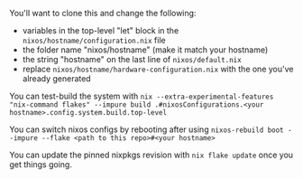 You'll want to clone this and change the following:
- variables in the top-level "let" block in the `nixos/hostname/configuration.nix` file
- the folder name "nixos/hostname" (make it match your hostname)
- the string "hostname" on the last line of `nixos/default.nix`
- replace `nixos/hostname/hardware-configuration.nix` with the one you've already generated

You can test-build the system with `nix --extra-experimental-features "nix-command flakes" --impure build .#nixosConfigurations.<your hostname>.config.system.build.top-level`

You can switch nixos configs by rebooting after using `nixos-rebuild boot --impure --flake <path to this repo>#<your hostname>`

You can update the pinned nixpkgs revision with `nix flake update` once you get things going.
